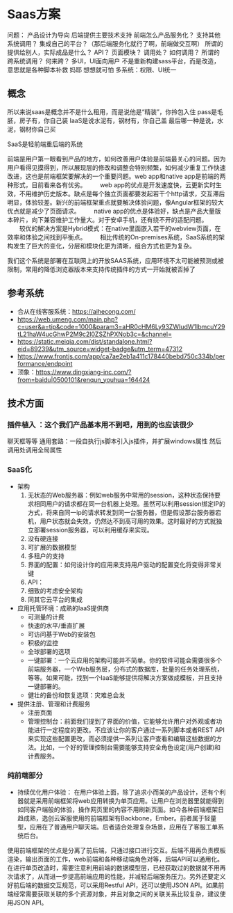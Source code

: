 # Saas方案

问题：
产品设计为导向
后端提供主要技术支持
前端怎么产品服务化？ 支持其他系统调用？ 集成自己的平台？（那后端服务化就行了啊，前端做交互啊）
所谓的提供给别人，实际成品是什么？ API？ 页面模块？
调用处？ 如何调用？ 
所谓的跨系统调用？ 何来跨？
多UI，UI面向用户
不是重新构建sass平台，而是改造，意思就是各种脚本补救  妈耶 想想就可怕
多系统：权限、UI统一

## 概念
所以来说saas是概念并不是什么租用，而是说他是“精装”，你拎包入住
pass是毛胚，房子有，你自己装
IaaS是说水泥有，钢材有，你自己盖
最后哪一种是说，水泥，钢材你自己买

SaaS是轻前端重后端的系统

前端是用户第一眼看到产品的地方，如何改善用户体验是前端最关心的问题。因为用户看得见摸得到，所以展现层的修改和调整会特别频繁，如何减少重复工作快速改进，这也是前端框架要解决的一个重要问题。web app和native app是前端的两种形式，目前看来各有优劣。 
　　web app的优点是开发速度快，云更新实时生效，不用维护历史版本。缺点是每个独立页面都要发起若干个http请求，交互滞后明显，体验较差。新兴的前端框架重点就要解决体验问题，像Angular框架的较大优点就是减少了页面请求。 
　　native app的优点是体验好，缺点是产品大量版本碎片，向下兼容维护工作量大。对于安卓手机，还有绕不开的适配问题。 
　　较优的解决方案是Hybrid模式：在native里面嵌入若干的webview页面，在效率和体验之间找到平衡点。 
　　相比传统的On-premises系统，SaaS系统的架构发生了巨大的变化，分层和模块化更为清晰，组合方式也更为复杂。

我们这个系统是部署在互联网上的开放SAAS系统，应用环境不太可能被预测或被限制，常用的降低浏览器版本来支持传统插件的方式一开始就被否掉了




## 参考系统
* 合从在线客服系统：https://aihecong.com/
* https://web.umeng.com/main.php?c=user&a=tip&code=1000&param3=aHR0cHM6Ly93ZWIudW1lbmcuY29tL21haW4ucGhwP2M9c2l0ZSZhPXNob3c=&channel=
* https://static.meiqia.com/dist/standalone.html?eid=89239&utm_source=widget-badge&utm_term=47312
* https://www.frontjs.com/app/ca7ae2eb1a411c178440bebd750c334b/performance/endpoint
* 顶象：https://www.dingxiang-inc.com/?from=baidu|0500101&renqun_youhua=164424




## 技术方面

### 插件植入   ：这个我们产品基本用不到吧，用到的也应该很少
聊天框等等
通用套路：一段自执行js脚本引入js插件，并扩展windows属性 然后调用处调用全局属性


### SaaS化

* 架构
  1. 无状态的Web服务器：例如web服务中常用的session，这种状态保持要求相同用户的请求都在同一台机器上处理。虽然可以利用session绑定IP的方式，将来自同一ip的请求转发到同一台服务器，但是假设那台服务器宕机，用户状态就会失效，仍然达不到高可用的效果。这时最好的方式就独立部署session服务器，可以利用缓存来实现。
  2. 没有硬连接
  3. 可扩展的数据模型
  4. 多租户的支持
  5. 界面的配置：如何设计你的应用来支持用户驱动的配置变化将变得非常关键
  6. API：
  7. 细致的考虑安全架构
  8. 同其它云平台的集成
* 应用托管环境：成熟的IaaS提供商
  * 可测量的计费
  * 快速的水平/垂直扩展
  * 可访问基于Web的安装包
  * 积极的监控
  * 全球部署的选项
  * 一键部署：一个云应用的架构可能并不简单。你的软件可能会需要很多个前端服务器，一个Web服务层，分布式的数据库，批量的任务处理系统，等等。如果可能，找到一个IaaS能够提供将解决方案做成模板，并且支持一键部署的。
  * 健壮的备份和恢复选项：灾难总会发
* 提供注册、管理和计费服务
  * 注册页面
  * 管理控制台：前面我们提到了界面的价值，它能够允许用户对外观或者功能进行一定程度的更改。不应该让你的客户通过一系列脚本或者REST API来实现这些配置更改，而必须提供一系列让客户查看和编辑这些数据的方法。比如，一个好的管理控制台需要能够支持安全角色设定(用户创建)和计费服务。


### 纯前端部分

* 持续优化用户体验： 
在用户体验上面，除了追求小而美的产品设计，还有个利器就是采用前端框架将web应用转换为单页应用。让用户在浏览器里就能得到如同客户端般的体验，操作网页里的内容不用刷新页面。如今各种前端框架日趋成熟，逸创云客服使用的前端框架有Backbone，Ember。前者属于轻量型，应用在了普通用户聊天端。后者适合处理复杂场景，应用在了客服工单系统后台。

使用前端框架的优点是分离了前后端，只通过接口进行交互。后端不用再负责模板渲染，输出页面的工作，web前端和各种移动端角色对等，后端API可以通用化。在进行单页改造时，需要注意利用前端的数据模型层，已经获取过的数据就不用再次请求了，从而进一步提高前端应用的性能，并减轻后端服务压力。另外还要定义好前后端的数据交互规范，可以采用Restful API，还可以使用JSON API。如果前端经常需要获取关联的多个资源对象，并且对象之间的关联关系比较复杂，建议使用JSON API。 


